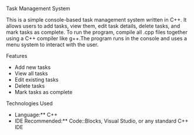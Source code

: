 Task Management System

This is a simple console-based task management system written in C++. It allows users to add tasks, view them, edit task details, delete tasks, and mark tasks as complete. 
To run the program, compile all .cpp files together using a C++ compiler like g++.The program runs in the console and uses a menu system to interact with the user.

Features
- Add new tasks
- View all tasks
- Edit existing tasks
- Delete tasks
- Mark tasks as complete

Technologies Used
- Language:** C++
- IDE Recommended:** Code::Blocks, Visual Studio, or any standard C++ IDE

